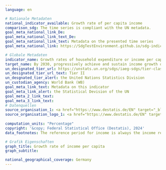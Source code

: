 ```yaml
---
language: en    

# Nationale Metadaten    
national_indicator_available: Growth rate of per capita income    
comparison_sdg: The time series is compliant with the UN metadata.    
goal_meta_national_link_De: 
goal_meta_national_link_text_De: 
goal_meta_national_link_text: Metadata on the presented time series
goal_meta_national_link: https://SdgTestEnvironment.github.io/sdg-indicators/public/Meta/10.1.1.pdf    

# Globale Metadaten    
indicator_name: Growth rates of household expenditure or income per capita among the bottom 40 per cent of the population and the total population    
target_name: By 2030, progressively achieve and sustain income growth of the bottom 40 per cent of the population at a rate higher than the national average    
un_designated_tier_url: https://unstats.un.org/sdgs/iaeg-sdgs/tier-classification/    
un_designated_tier_url_text: Tier II    
un_desgnated_tier_alert: the United Nations Statistics Division    
un_custodian_agency: World Bank (WB)    
goal_meta_link_text: Metadata on this indicator    
goal_meta_link_alert: the Statistical Devision of the UN    
goal_meta_2_link_text:     
goal_meta_3_link_text:         
# Datenquellen
source_organisation_1: <a href="https://www.destatis.de/EN" target="_blank"> Federal Statistical Office (Destatis) </a>
source_organisation_logo_1: <a href="https://www.destatis.de/EN" target="_blank"><img src="https://sdg-indikatoren.de/public/OrgImgEn/destatis.png" alt="Logo destatis" style="height:60px; width:148px"/></a>
    
computation_units: "Percentage"    
copyright: '&copy; Federal Statistical Office (Destatis), 2024'    
data_footnotes: The reference period for income is always the income reference year (survey year -1).<br>• Due to methodological changes, the results from 2020 onwards are only comparable with previous years to a limited extend.<br>• The results currently shown for 2020 to 2023 are final results.<br>• The data is based on a special evaluation and is not publicly available.    

# Grafik Eigenschaften    
graph_title: Growth rate of income per capita
graph_subtitle:     

national_geographical_coverage: Germany    
---
```


<span></span>